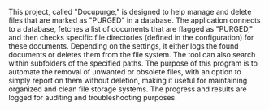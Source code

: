 This project, called "Docupurge," is designed to help manage and delete files that are marked as "PURGED" in a database. The application connects to a database, fetches a list of documents that are flagged as "PURGED," and then checks specific file directories (defined in the configuration) for these documents. Depending on the settings, it either logs the found documents or deletes them from the file system. The tool can also search within subfolders of the specified paths. The purpose of this program is to automate the removal of unwanted or obsolete files, with an option to simply report on them without deletion, making it useful for maintaining organized and clean file storage systems. The progress and results are logged for auditing and troubleshooting purposes.
